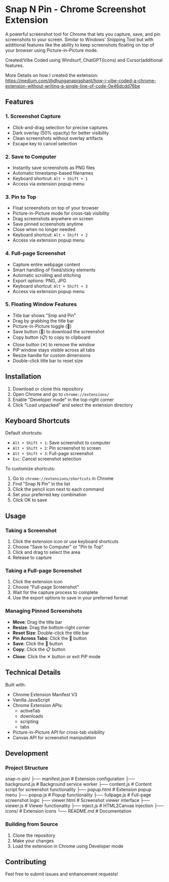 # Snap N Pin - Chrome Screenshot Extension

A powerful screenshot tool for Chrome that lets you capture, save, and pin screenshots to your screen. Similar to Windows' Snipping Tool but with additional features like the ability to keep screenshots floating on top of your browser using Picture-in-Picture mode.

Created/Vibe Coded using Windsurf, ChatGPT(icons) and Cursor(additional features.

More Details on how I created the extension:
https://medium.com/@dhunganaprashant/how-i-vibe-coded-a-chrome-extension-without-writing-a-single-line-of-code-0e46dcdd76be

## Features

### 1. Screenshot Capture
- Click-and-drag selection for precise captures
- Dark overlay (50% opacity) for better visibility
- Clean screenshots without overlay artifacts
- Escape key to cancel selection

### 2. Save to Computer
- Instantly save screenshots as PNG files
- Automatic timestamp-based filenames
- Keyboard shortcut: `Alt + Shift + 1`
- Access via extension popup menu

### 3. Pin to Top
- Float screenshots on top of your browser
- Picture-in-Picture mode for cross-tab visibility
- Drag screenshots anywhere on screen
- Save pinned screenshots anytime
- Close when no longer needed
- Keyboard shortcut: `Alt + Shift + 2`
- Access via extension popup menu

### 4. Full-page Screenshot
- Capture entire webpage content
- Smart handling of fixed/sticky elements
- Automatic scrolling and stitching
- Export options: PNG, JPG
- Keyboard shortcut: `Alt + Shift + 3`
- Access via extension popup menu

### 5. Floating Window Features
- Title bar shows "Snip and Pin"
- Drag by grabbing the title bar
- Picture-in-Picture toggle (📌)
- Save button (💾) to download the screenshot
- Copy button (📋) to copy to clipboard
- Close button (✕) to remove the window
- PiP window stays visible across all tabs
- Resize handle for custom dimensions
- Double-click title bar to reset size

## Installation

1. Download or clone this repository
2. Open Chrome and go to `chrome://extensions/`
3. Enable "Developer mode" in the top-right corner
4. Click "Load unpacked" and select the extension directory

## Keyboard Shortcuts

Default shortcuts:
- `Alt + Shift + 1`: Save screenshot to computer
- `Alt + Shift + 2`: Pin screenshot to screen
- `Alt + Shift + 3`: Full-page screenshot
- `Esc`: Cancel screenshot selection

To customize shortcuts:
1. Go to `chrome://extensions/shortcuts` in Chrome
2. Find "Snap N Pin" in the list
3. Click the pencil icon next to each command
4. Set your preferred key combination
5. Click OK to save

## Usage

### Taking a Screenshot
1. Click the extension icon or use keyboard shortcuts
2. Choose "Save to Computer" or "Pin to Top"
3. Click and drag to select the area
4. Release to capture

### Taking a Full-page Screenshot
1. Click the extension icon
2. Choose "Full-page Screenshot"
3. Wait for the capture process to complete
4. Use the export options to save in your preferred format

### Managing Pinned Screenshots
- **Move**: Drag the title bar
- **Resize**: Drag the bottom-right corner
- **Reset Size**: Double-click the title bar
- **Pin Across Tabs**: Click the 📌 button
- **Save**: Click the 💾 button
- **Copy**: Click the 📋 button
- **Close**: Click the ✕ button or exit PiP mode

## Technical Details

Built with:
- Chrome Extension Manifest V3
- Vanilla JavaScript
- Chrome Extension APIs:
  - activeTab
  - downloads
  - scripting
  - tabs
- Picture-in-Picture API for cross-tab visibility
- Canvas API for screenshot manipulation

## Development

### Project Structure
snap-n-pin/
├── manifest.json # Extension configuration
├── background.js # Background service worker
├── content.js # Content script for screenshot functionality
├── popup.html # Extension popup menu
├── popup.js # Popup functionality
├── fullpage.js # Full-page screenshot logic
├── viewer.html # Screenshot viewer interface
├── viewer.js # Viewer functionality
├── inject.js # HTML2Canvas injection
├── icons/ # Extension icons
└── README.md # Documentation


### Building from Source
1. Clone the repository
2. Make your changes
3. Load the extension in Chrome using Developer mode

## Contributing

Feel free to submit issues and enhancement requests!
